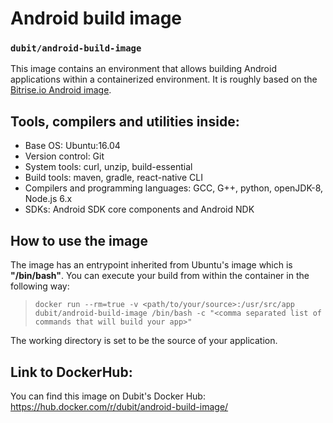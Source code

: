 # Android build image
### `dubit/android-build-image`

This image contains an environment that allows building Android applications within a containerized environment. It is roughly based on the [Bitrise.io Android image](https://github.com/bitrise-docker/android).

## Tools, compilers and utilities inside:
* Base OS: Ubuntu:16.04
* Version control: Git
* System tools: curl, unzip, build-essential
* Build tools: maven, gradle, react-native CLI
* Compilers and programming languages: GCC, G++, python, openJDK-8, Node.js 6.x
* SDKs: Android SDK core components and Android NDK

## How to use the image

The image has an entrypoint inherited from Ubuntu's image which is **"/bin/bash"**. You can execute your build from within the container in the following way:
> `docker run --rm=true -v <path/to/your/source>:/usr/src/app dubit/android-build-image /bin/bash -c "<comma separated list of commands that will build your app>"`

The working directory is set to be the source of your application.

## Link to DockerHub:

You can find this image on Dubit's Docker Hub: <https://hub.docker.com/r/dubit/android-build-image/>
